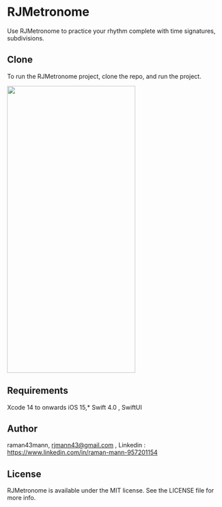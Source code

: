 # RJMetronome
Use RJMetronome to practice your rhythm complete with time signatures, subdivisions.

## Clone 
To run the RJMetronome project, clone the repo, and run the project.

<img src = "https://github.com/raman43mann/RJMetronome/assets/154659783/441a7bc2-8ae6-4d1c-b4d5-dca5bb0423a2" width="300" height="670">


## Requirements
Xcode 14 to onwards
iOS 15,*
Swift 4.0 , SwiftUI

## Author
raman43mann, rjmann43@gmail.com , Linkedin : https://www.linkedin.com/in/raman-mann-957201154

## License
RJMetronome is available under the MIT license. See the LICENSE file for more info.
